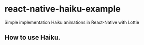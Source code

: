 # react-native-haiku-example
Simple implementation Haiku animations in React-Native with Lottie 

## How to use Haiku.

